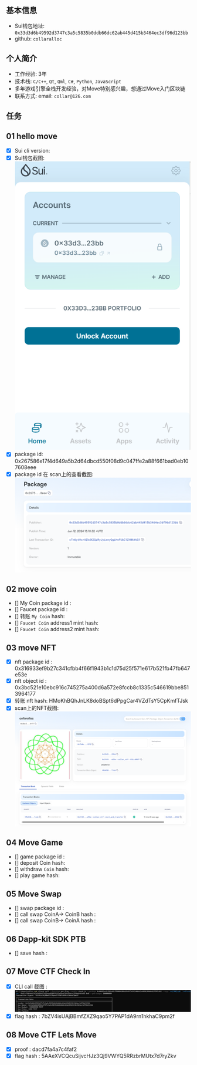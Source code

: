 ## 基本信息
- Sui钱包地址: `0x33d3d6b49592d3747c3a5c5835b0ddb66dc62ab445d415b3464ec3df96d123bb`
- github: `collaralloc`

## 个人简介
- 工作经验: 3年
- 技术栈: `C/C++`, `Qt`, `Qml`, `C#`, `Python`, `JavaScript`
- 多年游戏引擎全栈开发经验，对Move特别感兴趣，想通过Move入门区块链
- 联系方式: email: `collar@126.com` 

## 任务

##   01 hello move  
- [x] Sui cli version:
- [x] Sui钱包截图: ![Sui钱包截图](./images/sui.png)
- [x] package id: 0x267586e17f4d649a5b2d64dbcd550f08d9c047ffe2a88f661bad0eb107608eee
- [x] package id 在 scan上的查看截图:![Scan截图](./images/package.png)

##   02 move coin
- [] My Coin package id : 
- [] Faucet package id : 
- [] 转账 `My Coin` hash:
- [] `Faucet Coin` address1 mint hash:
- [] `Faucet Coin` address2 mint hash:

##   03 move NFT
- [x] nft package id : 0x316933ef9b27c341cfbb4f66f1943b1c1d75d25f571e617b521fb47fb647e53e
- [x] nft object id : 0x3bc521e10ebc916c745275a400d6a572e8fccb8c1335c546619bbe8513964177
- [x] 转账 nft  hash: HMoKhBQhJnLK8doBSpt6dPpgCar4VZdTsY5CpKmfTJsk
- [x] scan上的NFT截图:![Scan截图](./images/my.png)

##   04 Move Game
- [] game package id :
- [] deposit Coin hash:
- [] withdraw `Coin` hash:
- [] play game hash:

##   05 Move Swap
- [] swap package id :
- [] call swap CoinA-> CoinB  hash :
- [] call swap CoinB-> CoinA  hash :

##   06 Dapp-kit SDK PTB
- [] save hash :

##   07 Move CTF Check In
- [x] CLI call 截图 : ![截图](./notes/task7/task7.png)
- [x] flag hash : 7bZV4isUAjBBmfZXZ9qao5Y7PAP1dA9rn1hkhaC9pm2f

##   08 Move CTF Lets Move
- [x] proof : dacd7fa4a7c4faf2
- [x] flag hash : 5AAeXVCQcuSijvcHJz3Qj9VWYQ5RRzbrMUtx7d7ryZkv
